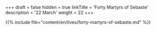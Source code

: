 +++
draft = false
hidden = true
linkTitle = 'Forty Martyrs of Sebaste'
description = '22 March'
weight = 22
+++

{{% include file="content/en/lives/forty-martyrs-of-sebaste.md" %}}
